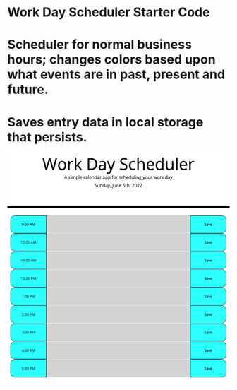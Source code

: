 # Work Day Scheduler Starter Code

# Scheduler for normal business hours; changes colors based upon what events are in past, present and future.

# Saves entry data in local storage that persists.

![Screenshot](screenshot.png)